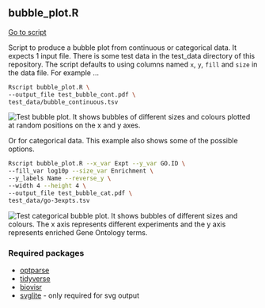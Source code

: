 ## bubble_plot.R

[Go to script](../../bubble_plot.R)

Script to produce a bubble plot from continuous or categorical data. It
expects 1 input file. There is some test data in the test_data directory
of this repository. The script defaults to using columns named `x`, `y`,
`fill` and `size` in the data file. For example …

``` bash
Rscript bubble_plot.R \
--output_file test_bubble_cont.pdf \
test_data/bubble_continuous.tsv
```

![Test bubble plot. It shows bubbles of different sizes and colours
plotted at random positions on the x and y
axes.](test_bubble_cont.png "Test bubble plot")

Or for categorical data. This example also shows some of the possible
options.

``` bash
Rscript bubble_plot.R --x_var Expt --y_var GO.ID \
--fill_var log10p --size_var Enrichment \
--y_labels Name --reverse_y \
--width 4 --height 4 \
--output_file test_bubble_cat.pdf \
test_data/go-3expts.tsv
```

![Test categorical bubble plot. It shows bubbles of different sizes and
colours. The x axis represents different experiments and the y axis
represents enriched Gene Ontology
terms.](test_bubble_cat.png "Test Categorical bubble plot")

### Required packages

-   [optparse](https://cran.r-project.org/web/packages/optparse/index.html)
-   [tidyverse](https://www.tidyverse.org/)
-   [biovisr](https://github.com/richysix/biovisr)
-   [svglite](https://svglite.r-lib.org/) - only required for svg output
